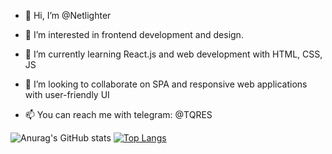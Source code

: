 - 👋 Hi, I’m @Netlighter
- 👀 I’m interested in frontend development and design.
- 🌱 I’m currently learning React.js and web development with HTML, CSS, JS
- 💞️ I’m looking to collaborate on SPA and responsive web applications with user-friendly UI

- 📫 You can reach me with telegram: @TQRES

<!---
Netlighter/Netlighter is a ✨ special ✨ repository because its `README.md` (this file) appears on your GitHub profile.
You can click the Preview link to take a look at your changes.
--->


![Anurag's GitHub stats](https://github-readme-stats.vercel.app/api?username=netlighter&show_icons=true&theme=omni)
[![Top Langs](https://github-readme-stats.vercel.app/api/top-langs/?username=netlighter&theme=omni)](https://github.com/anuraghazra/github-readme-stats)
